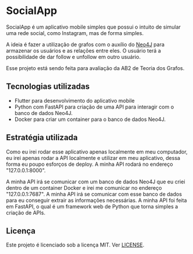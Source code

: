 # SocialApp

SocialApp é um aplicativo mobile simples que possui o intuito de simular uma rede social, como Instagram, mas de forma simples.

A ideia é fazer a utilização de grafos com o auxílio do [Neo4J](https://neo4j.com/) para armazenar os usuários e as relações
entre eles. O usuário terá a possibilidade de dar follow e unfollow em outro usuário.

Esse projeto está sendo feita para avaliação da AB2 de Teoria dos Grafos.

## Tecnologias utilizadas

- Flutter para desenvolvimento do aplicativo mobile
- Python com FastAPI para criação de uma API para interagir com o banco de dados Neo4J.
- Docker para criar um container para o banco de dados Neo4J.

## Estratégia utilizada

Como eu irei rodar esse aplicativo apenas localmente em meu computador, eu irei apenas rodar a API localmente e utilizar em
meu aplicativo, dessa forma eu poupo esforços de deploy. A minha API rodará no endereço "127.0.0.1:8000".

A minha API irá se comunicar com um banco de dados Neo4J que eu criei dentro de um container Docker e irei me comunicar no
endereço "127.0.0.1:7687". A minha API irá se comunicar com esse banco de dados para eu conseguir extrair as informações
necessárias. A minha API foi feita em FastAPI, o qual é um framework web de Python que torna simples a criação de APIs.

## Licença
Este projeto é licenciado sob a licença MIT. Ver [LICENSE](LICENSE).
